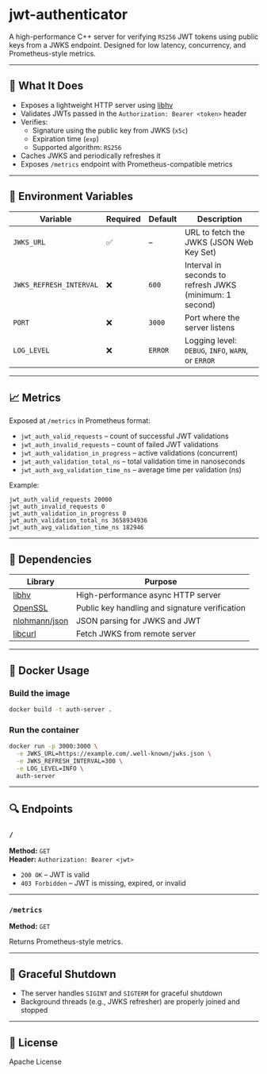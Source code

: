 # jwt-authenticator

A high-performance C++ server for verifying `RS256` JWT tokens using public keys from a JWKS endpoint. Designed for low latency, concurrency, and Prometheus-style metrics.

---

## 🚀 What It Does

- Exposes a lightweight HTTP server using [libhv](https://github.com/ithewei/libhv)
- Validates JWTs passed in the `Authorization: Bearer <token>` header
- Verifies:
  - Signature using the public key from JWKS (`x5c`)
  - Expiration time (`exp`)
  - Supported algorithm: `RS256`
- Caches JWKS and periodically refreshes it
- Exposes `/metrics` endpoint with Prometheus-compatible metrics

---

## 🧩 Environment Variables

| Variable                | Required | Default | Description |
|-------------------------|----------|---------|-------------|
| `JWKS_URL`              | ✅       | –       | URL to fetch the JWKS (JSON Web Key Set) |
| `JWKS_REFRESH_INTERVAL` | ❌       | `600`   | Interval in seconds to refresh JWKS (minimum: 1 second) |
| `PORT`                  | ❌       | `3000`  | Port where the server listens |
| `LOG_LEVEL`             | ❌       | `ERROR` | Logging level: `DEBUG`, `INFO`, `WARN`, or `ERROR` |

---

## 📈 Metrics

Exposed at `/metrics` in Prometheus format:

- `jwt_auth_valid_requests` – count of successful JWT validations  
- `jwt_auth_invalid_requests` – count of failed JWT validations  
- `jwt_auth_validation_in_progress` – active validations (concurrent)  
- `jwt_auth_validation_total_ns` – total validation time in nanoseconds  
- `jwt_auth_avg_validation_time_ns` – average time per validation (ns)  

Example:

```
jwt_auth_valid_requests 20000
jwt_auth_invalid_requests 0
jwt_auth_validation_in_progress 0
jwt_auth_validation_total_ns 3658934936
jwt_auth_avg_validation_time_ns 182946
```

---

## 🔧 Dependencies

| Library                     | Purpose |
|-----------------------------|---------|
| [libhv](https://github.com/ithewei/libhv)       | High-performance async HTTP server |
| [OpenSSL](https://www.openssl.org/)             | Public key handling and signature verification |
| [nlohmann/json](https://github.com/nlohmann/json) | JSON parsing for JWKS and JWT |
| [libcurl](https://curl.se/libcurl/)             | Fetch JWKS from remote server |

---

## 🐳 Docker Usage

### Build the image

```bash
docker build -t auth-server .
```

### Run the container

```bash
docker run -p 3000:3000 \
  -e JWKS_URL=https://example.com/.well-known/jwks.json \
  -e JWKS_REFRESH_INTERVAL=300 \
  -e LOG_LEVEL=INFO \
  auth-server
```

---

## 🔍 Endpoints

### `/`  
**Method:** `GET`  
**Header:** `Authorization: Bearer <jwt>`

- `200 OK` – JWT is valid
- `403 Forbidden` – JWT is missing, expired, or invalid

---

### `/metrics`  
**Method:** `GET`

Returns Prometheus-style metrics.

---

## 🛑 Graceful Shutdown

- The server handles `SIGINT` and `SIGTERM` for graceful shutdown
- Background threads (e.g., JWKS refresher) are properly joined and stopped

---

## 📄 License

Apache License